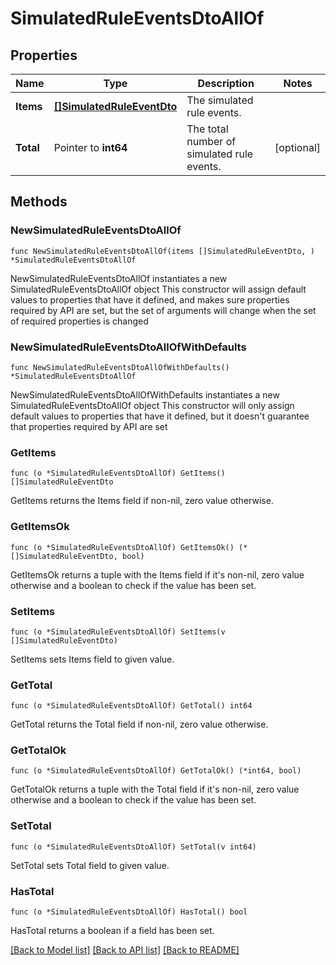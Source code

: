 # SimulatedRuleEventsDtoAllOf

## Properties

Name | Type | Description | Notes
------------ | ------------- | ------------- | -------------
**Items** | [**[]SimulatedRuleEventDto**](SimulatedRuleEventDto.md) | The simulated rule events. | 
**Total** | Pointer to **int64** | The total number of simulated rule events. | [optional] 

## Methods

### NewSimulatedRuleEventsDtoAllOf

`func NewSimulatedRuleEventsDtoAllOf(items []SimulatedRuleEventDto, ) *SimulatedRuleEventsDtoAllOf`

NewSimulatedRuleEventsDtoAllOf instantiates a new SimulatedRuleEventsDtoAllOf object
This constructor will assign default values to properties that have it defined,
and makes sure properties required by API are set, but the set of arguments
will change when the set of required properties is changed

### NewSimulatedRuleEventsDtoAllOfWithDefaults

`func NewSimulatedRuleEventsDtoAllOfWithDefaults() *SimulatedRuleEventsDtoAllOf`

NewSimulatedRuleEventsDtoAllOfWithDefaults instantiates a new SimulatedRuleEventsDtoAllOf object
This constructor will only assign default values to properties that have it defined,
but it doesn't guarantee that properties required by API are set

### GetItems

`func (o *SimulatedRuleEventsDtoAllOf) GetItems() []SimulatedRuleEventDto`

GetItems returns the Items field if non-nil, zero value otherwise.

### GetItemsOk

`func (o *SimulatedRuleEventsDtoAllOf) GetItemsOk() (*[]SimulatedRuleEventDto, bool)`

GetItemsOk returns a tuple with the Items field if it's non-nil, zero value otherwise
and a boolean to check if the value has been set.

### SetItems

`func (o *SimulatedRuleEventsDtoAllOf) SetItems(v []SimulatedRuleEventDto)`

SetItems sets Items field to given value.


### GetTotal

`func (o *SimulatedRuleEventsDtoAllOf) GetTotal() int64`

GetTotal returns the Total field if non-nil, zero value otherwise.

### GetTotalOk

`func (o *SimulatedRuleEventsDtoAllOf) GetTotalOk() (*int64, bool)`

GetTotalOk returns a tuple with the Total field if it's non-nil, zero value otherwise
and a boolean to check if the value has been set.

### SetTotal

`func (o *SimulatedRuleEventsDtoAllOf) SetTotal(v int64)`

SetTotal sets Total field to given value.

### HasTotal

`func (o *SimulatedRuleEventsDtoAllOf) HasTotal() bool`

HasTotal returns a boolean if a field has been set.


[[Back to Model list]](../README.md#documentation-for-models) [[Back to API list]](../README.md#documentation-for-api-endpoints) [[Back to README]](../README.md)


